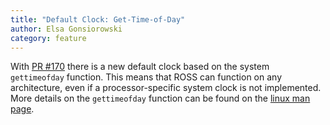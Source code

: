```yaml
---
title: "Default Clock: Get-Time-of-Day"
author: Elsa Gonsiorowski
category: feature
---
```


With [PR #170](https://github.com/ross-org/ROSS/pull/170) there is a new default clock based on the system `gettimeofday` function.
This means that ROSS can function on any architecture, even if a processor-specific system clock is not implemented.
More details on the `gettimeofday` function can be found on the [linux man page](https://linux.die.net/man/2/gettimeofday).
